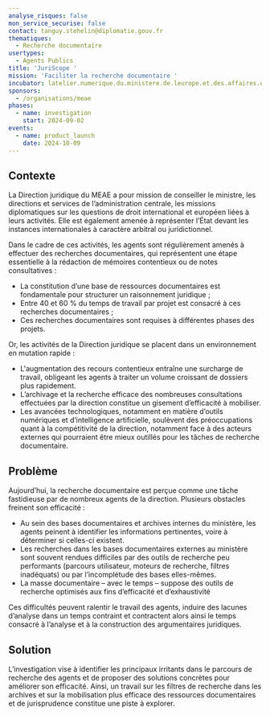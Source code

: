 ```yaml
---
analyse_risques: false
mon_service_securise: false
contact: tanguy.stehelin@diplomatie.gouv.fr
thematiques:
  - Recherche documentaire
usertypes:
  - Agents Publics
title: 'JuriScope '
mission: 'Faciliter la recherche documentaire '
incubator: latelier.numerique.du.ministere.de.leurope.et.des.affaires.etrangeres
sponsors:
  - /organisations/meae
phases:
  - name: investigation
    start: 2024-09-02
events:
  - name: product_launch
    date: 2024-10-09
---
```

## Contexte

La Direction juridique du MEAE a pour mission de conseiller le ministre, les directions et services de l’administration centrale, les missions diplomatiques sur les questions de droit international et européen liées à leurs activités. Elle est également amenée à représenter l’État devant les instances internationales à caractère arbitral ou juridictionnel. 

Dans le cadre de ces activités, les agents sont régulièrement amenés à effectuer des recherches documentaires, qui représentent une étape essentielle à la rédaction de mémoires contentieux ou de notes consultatives :
-	La constitution d’une base de ressources documentaires est fondamentale pour structurer un raisonnement juridique ; 
-	Entre 40 et 60 % du temps de travail par projet est consacré à ces recherches documentaires ; 
-	Ces recherches documentaires sont requises à différentes phases des projets.

Or, les activités de la Direction juridique se placent dans un environnement en mutation rapide :
-	L'augmentation des recours contentieux entraîne une surcharge de travail, obligeant les agents à traiter un volume croissant de dossiers plus rapidement.
-	L’archivage et la recherche efficace des nombreuses consultations effectuées par la direction constitue un gisement d’efficacité à mobiliser. 
-	Les avancées technologiques, notamment en matière d’outils numériques et d’intelligence artificielle, soulèvent des préoccupations quant à la compétitivité de la direction, notamment face à des acteurs externes qui pourraient être mieux outillés pour les tâches de recherche documentaire.


## Problème

Aujourd’hui, la recherche documentaire est perçue comme une tâche fastidieuse par de nombreux agents de la direction. Plusieurs obstacles freinent son efficacité :
-	Au sein des bases documentaires et archives internes du ministère, les agents peinent à identifier les informations pertinentes, voire à déterminer si celles-ci existent.
-	Les recherches dans les bases documentaires externes au ministère sont souvent rendues difficiles par des outils de recherche peu performants (parcours utilisateur, moteurs de recherche, filtres inadéquats) ou par l’incomplétude des bases elles-mêmes.
-	La masse documentaire – avec le temps – suppose des outils de recherche optimisés aux fins d’efficacité et d’exhaustivité


Ces difficultés peuvent ralentir le travail des agents, induire des lacunes d’analyse dans un temps contraint et contractent alors ainsi le temps consacré à l’analyse et à la construction des argumentaires juridiques.


## Solution

L’investigation vise à identifier les principaux irritants dans le parcours de recherche des agents et de proposer des solutions concrètes pour améliorer son efficacité. Ainsi, un travail sur les filtres de recherche dans les archives et sur la mobilisation plus efficace des ressources documentaires et de jurisprudence constitue une piste à explorer. 
